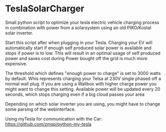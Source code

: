 # TeslaSolarCharger
Small python script to optimize your tesla electric vehicle charging process in combination with power from a solarsystem using an old PIKO/Kostal solar inverter.

Start this script after when plugging in your Tesla.
Charging your EV will automatically start if enough self produced solar power is available and stops if power is to low. This will result in an optimal usage of self produced power and saves cost during Power bought off the grid is much more expensive.

The threshold which defines "enough power to charge" is set to 3000 watts by default. Whis represents charging your Telsa at 230V single phased off a normal wall plug. If you are using a Wallbox with higher charge power you might want to change this setting.
Available power will be updated every 20 seconds, which stops charging even if a big cloud passes your area

Depending on which solar inverter you are using, you might have to change some parsing of the webinterface.

Using myTesla for communication with the Car: https://github.com/zmsp/python-my-tesla
